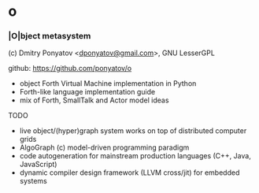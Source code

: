 # o
### |O|bject metasystem

(c) Dmitry Ponyatov <<dponyatov@gmail.com>>, GNU LesserGPL

github: https://github.com/ponyatov/o

* object Forth Virtual Machine implementation in Python
* Forth-like language implementation guide
* mix of Forth, SmallTalk and Actor model ideas

TODO

* live object/(hyper)graph system works on top of distributed computer grids
* AlgoGraph (c) model-driven programming paradigm
* code autogeneration for mainstream production languages (C++, Java, JavaScript)
* dynamic compiler design framework (LLVM cross/jit) for embedded systems
